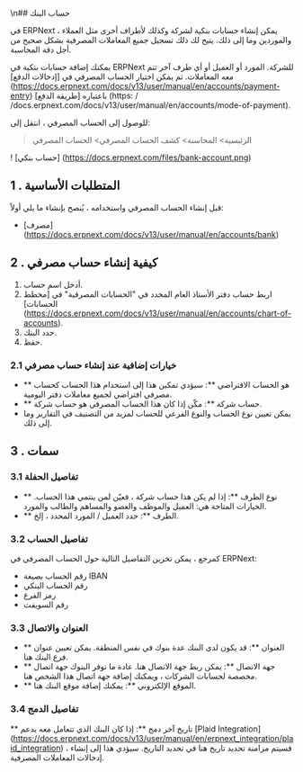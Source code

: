 \n## حساب البنك

في ERPNext ، يمكن إنشاء حسابات بنكية لشركة وكذلك لأطراف أخرى مثل العملاء والموردين وما إلى ذلك. يتيح لك ذلك تسجيل جميع المعاملات المصرفية بشكل صحيح من أجل دقة المحاسبة.

يمكنك إضافة حسابات بنكية في ERPNext للشركة. المورد أو العميل أو أي طرف آخر تتم معه المعاملات. ثم يمكن اختيار الحساب المصرفي في [إدخالات الدفع] (https://docs.erpnext.com/docs/v13/user/manual/en/accounts/payment-entry) باعتباره [طريقة الدفع] (https: / /docs.erpnext.com/docs/v13/user/manual/en/accounts/mode-of-payment).

للوصول إلى الحساب المصرفي ، انتقل إلى:

> الرئيسية> المحاسبة> كشف الحساب المصرفي> الحساب المصرفي

! [حساب بنكي] (https://docs.erpnext.com/files/bank-account.png)

## 1 \. المتطلبات الأساسية

قبل إنشاء الحساب المصرفي واستخدامه ، يُنصح بإنشاء ما يلي أولاً:

* [مصرف] (https://docs.erpnext.com/docs/v13/user/manual/en/accounts/bank)

## 2 \. كيفية إنشاء حساب مصرفي

1. أدخل اسم حساب.
2. اربط حساب دفتر الأستاذ العام المحدد في "الحسابات المصرفية" في [مخطط الحسابات] (https://docs.erpnext.com/docs/v13/user/manual/en/accounts/chart-of-accounts).
3. حدد البنك.
4. حفظ.

### 2.1 خيارات إضافية عند إنشاء حساب مصرفي

* ** هو الحساب الافتراضي **: سيؤدي تمكين هذا إلى استخدام هذا الحساب كحساب مصرفي افتراضي لجميع معاملات دفتر اليومية.
* ** حساب شركة **: مكّن إذا كان هذا الحساب المصرفي هو حساب شركة.
* يمكن تعيين نوع الحساب والنوع الفرعي للحساب لمزيد من التصنيف في التقارير وما إلى ذلك.

## 3 \. سمات

### 3.1 تفاصيل الحفلة

* ** نوع الطرف **: إذا لم يكن هذا حساب شركة ، فعيّن لمن ينتمي هذا الحساب. الخيارات المتاحة هي: العميل والموظف والعضو والمساهم والطالب والمورد.
* ** الطرف **: حدد العميل / المورد المحدد ، إلخ.

### 3.2 تفاصيل الحساب

كمرجع ، يمكن تخزين التفاصيل التالية حول الحساب المصرفي في ERPNext:

* رقم الحساب بصيغة IBAN
*   رقم الحساب البنكي
*   رمز الفرع
* رقم السويفت

### 3.3 العنوان والاتصال

* ** العنوان **: قد يكون لدى البنك عدة بنوك في نفس المنطقة. يمكن تعيين عنوان فرع البنك هنا.
* ** جهة الاتصال **: يمكن ربط جهة الاتصال هنا. عادة ما توفر البنوك جهة اتصال مخصصة لحسابات الشركات ، ويمكنك إضافة جهة اتصال هذا الشخص هنا.
* ** الموقع الإلكتروني **: يمكنك إضافة موقع البنك هنا.

### 3.4 تفاصيل الدمج

** تاريخ آخر دمج **: إذا كان البنك الذي تتعامل معه يدعم [Plaid Integration] (https://docs.erpnext.com/docs/v13/user/manual/en/erpnext_integration/plaid_integration) ، فسيتم مزامنة تحديد تاريخ هنا في تحديد التاريخ. سيؤدي هذا إلى إنشاء إدخالات المعاملات المصرفية.
